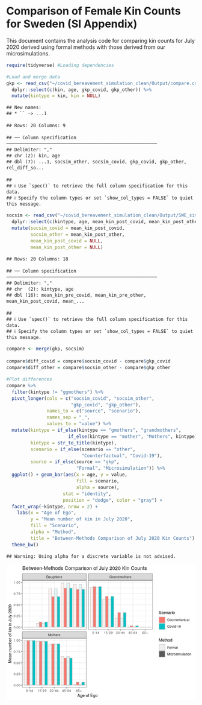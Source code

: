 Comparison of Female Kin Counts for Sweden (SI Appendix)
================

This document contains the analysis code for comparing kin counts for
July 2020 derived using formal methods with those derived from our
microsimulations.

``` r
require(tidyverse) #Loading dependencies
```

``` r
#Load and merge data
gkp <- read_csv("~/covid_bereavement_simulation_clean/Output/compare.csv") %>%
  dplyr::select(c(kin, age, gkp_covid, gkp_other)) %>%
  mutate(kintype = kin, kin = NULL)
```

    ## New names:
    ## * `` -> ...1

    ## Rows: 20 Columns: 9

    ## ── Column specification ────────────────────────────────────────────────────────
    ## Delimiter: ","
    ## chr (2): kin, age
    ## dbl (7): ...1, socsim_other, socsim_covid, gkp_covid, gkp_other, rel_diff_so...

    ## 
    ## ℹ Use `spec()` to retrieve the full column specification for this data.
    ## ℹ Specify the column types or set `show_col_types = FALSE` to quiet this message.

``` r
socsim <- read_csv("~/covid_bereavement_simulation_clean/Output/SWE_sim_female_counts_final.csv") %>%
  dplyr::select(c(kintype, age, mean_kin_post_covid, mean_kin_post_other)) %>%
  mutate(socsim_covid = mean_kin_post_covid,
         socsim_other = mean_kin_post_other,
         mean_kin_post_covid = NULL,
         mean_kin_post_other = NULL)
```

    ## Rows: 20 Columns: 18

    ## ── Column specification ────────────────────────────────────────────────────────
    ## Delimiter: ","
    ## chr  (2): kintype, age
    ## dbl (16): mean_kin_pre_covid, mean_kin_pre_other, mean_kin_post_covid, mean_...

    ## 
    ## ℹ Use `spec()` to retrieve the full column specification for this data.
    ## ℹ Specify the column types or set `show_col_types = FALSE` to quiet this message.

``` r
compare <- merge(gkp, socsim)

compare$diff_covid = compare$socsim_covid - compare$gkp_covid
compare$diff_other = compare$socsim_other - compare$gkp_other
```

``` r
#Plot differences
compare %>%
  filter(kintype != "ggmothers") %>%
  pivot_longer(cols = c("socsim_covid", "socsim_other", 
                        "gkp_covid", "gkp_other"),
               names_to = c("source", "scenario"),
               names_sep = "_",
               values_to = "value") %>%
  mutate(kintype = if_else(kintype == "gmothers", "grandmothers", 
                       if_else(kintype == "mother", "Mothers", kintype)),
         kintype = str_to_title(kintype), 
         scenario = if_else(scenario == "other", 
                            "Counterfactual", "Covid-19"),
         source = if_else(source == "gkp",
                          "Formal", "Microsimulation")) %>%
  ggplot() + geom_bar(aes(x = age, y = value, 
                          fill = scenario, 
                          alpha = source), 
                     stat = "identity",
                     position = "dodge", color = "gray") + 
  facet_wrap(~kintype, nrow = 2) + 
    labs(x = "Age of Ego", 
         y = "Mean number of kin in July 2020",
         fill = "Scenario", 
         alpha = "Method",
         title = "Between-Methods Comparison of July 2020 Kin Counts") + 
  theme_bw()
```

    ## Warning: Using alpha for a discrete variable is not advised.

![](compare_female_kin_appendix_files/figure-gfm/unnamed-chunk-3-1.png)<!-- -->
